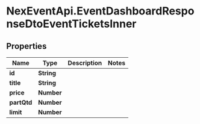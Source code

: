 # NexEventApi.EventDashboardResponseDtoEventTicketsInner

## Properties

Name | Type | Description | Notes
------------ | ------------- | ------------- | -------------
**id** | **String** |  | 
**title** | **String** |  | 
**price** | **Number** |  | 
**partQtd** | **Number** |  | 
**limit** | **Number** |  | 


